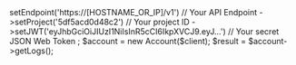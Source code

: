 <?php

use Appwrite\Client;
use Appwrite\Services\Account;

$client = new Client();

$client
    ->setEndpoint('https://[HOSTNAME_OR_IP]/v1') // Your API Endpoint
    ->setProject('5df5acd0d48c2') // Your project ID
    ->setJWT('eyJhbGciOiJIUzI1NiIsInR5cCI6IkpXVCJ9.eyJ...') // Your secret JSON Web Token
;

$account = new Account($client);

$result = $account->getLogs();
